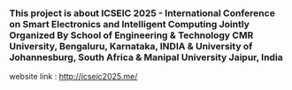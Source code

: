 ### This project is about ICSEIC 2025 - International Conference on Smart Electronics and Intelligent Computing Jointly Organized By School of Engineering & Technology CMR University, Bengaluru, Karnataka, INDIA & University of Johannesburg, South Africa & Manipal University Jaipur, India

website link : http://icseic2025.me/
 

    
